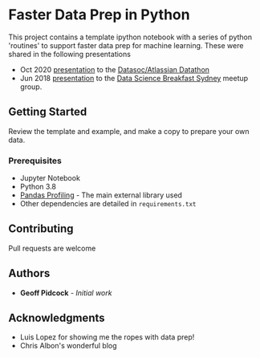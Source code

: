 # Faster Data Prep in Python

This project contains a template ipython notebook with a series of python 'routines' to support faster data prep for machine learning.
These were shared in the following presentations 
* Oct 2020 [presentation](https://bit.ly/2Sinpyp) to the [Datasoc/Atlassian Datathon](https://unswdata.com/)
* Jun 2018 [presentation](http://bit.ly/2y8hnce) to the [Data Science Breakfast Sydney](https://www.meetup.com/The-Sydney-Data-Science-Breakfast-Meetup-Group/) meetup group.


## Getting Started

Review the template and example, and make a copy to prepare your own data.

### Prerequisites

* Jupyter Notebook
* Python 3.8
* [Pandas Profiling](https://github.com/pandas-profiling/pandas-profiling) - The main external library used
* Other dependencies are detailed in `requirements.txt`

## Contributing

Pull requests are welcome

## Authors

* **Geoff Pidcock** - *Initial work*

## Acknowledgments

* Luis Lopez for showing me the ropes with data prep!
* Chris Albon's wonderful blog
